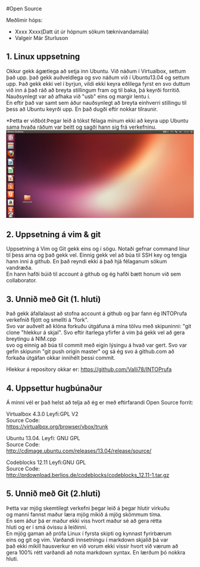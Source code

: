#Open Source

Meðlimir hóps:
+ Xxxx Xxxx(Datt út úr hópnum sökum tæknivandamála)  
+ Valgeir Már Sturluson

## 1. Linux uppsetning
Okkur gekk ágætlega að setja inn Ubuntu.  Við náðum í Virtualbox, settum það
upp. það gekk auðveldlega og svo náðum við í Ubuntu13.04 og settum upp.
Það gekk ekki vel í byrjun, vildi ekki keyra eðlilega fyrst en svo duttum 
við inn á það ráð að breyta stillingum fram og til baka, þá keyrði forritið.  
Nauðsynlegt var að afhaka við "usb" eins og margir lentu í.  
En eftir það var samt sem áður nauðsynlegt að breyta einhverri stillingu til 
þess að Ubuntu keyrði upp. En það dugði eftir nokkar tilraunir.   
 
*Þetta er viðbót:Þegar leið á tókst félaga mínum ekki að keyra upp Ubuntu 
sama hvaða ráðum var beitt og sagði hann sig frá verkefninu.
![Alt text](Screen.png)

## 2. Uppsetning á vim & git
Uppsetning á Vim og Git gekk eins og í sögu. Notaði gefnar command línur    
til þess arna og það gekk vel. Einnig gekk vel að búa til SSH key og tengja 
hann inni á github.  En það reyndi ekki á það hjá félaganum sökum vandræða.   
En hann hafði búið til account á github og ég hafði bætt honum við sem  
collaborator.  

## 3. Unnið með Git (1. hluti)
Það gekk áfallalaust að stofna account á github og þar fann ég INTOPrufa 
verkefnið fljótt og smellti á "fork".  
Svo var auðvelt að klóna forkuðu útgáfuna á mína tölvu með skipuninni: 
"git clone "hlekkur á skjal".
Svo eftir ítarlega yfirfer á vim þá gekk vel að gera breytingu á NIM.cpp   
svo og einnig að búa til commit með eigin lýsingu á hvað var gert.
	Svo var gefin skipunin "git push origin master" og sá ég svo á 
github.com að forkaða útgáfan okkar innihélt þessi commit.
 
Hlekkur á repository okkar er: https://github.com/Valli78/INTOPrufa

## 4. Uppsettur hugbúnaður

Á minni vél er það helst að telja að ég er með eftirfarandi 
Open Source forrit:

Virtualbox 4.3.0 
Leyfi:GPL V2   
Source Code:    
https://virtualbox.org/browser/vbox/trunk

Ubuntu 13.04.
Leyfi: GNU GPL   
Source Code:   
http://cdimage.ubuntu.com/releases/13.04/release/source/      

Codeblocks 12.11
Leyfi:GNU GPL   
Source Code:    
http://prdownload.berlios.de/codeblocks/codeblocks_12.11-1.tar.gz  

## 5. Unnið með Git (2.hluti)  
Þetta var mjög skemtilegt verkefni þegar leið á þegar hlutir virkuðu   
og manni fannst maður læra mjög mikið á mjög skömmum tíma.    
En sem áður þá er maður ekki viss hvort maður sé að gera rétta   
hluti og er í smá óvissu á leiðinni.     
En mjög gaman að prófa Linux í fyrsta skipti og kynnast fyrirbærum   
eins og git og vim. Varðandi innsetningu í markdown skjalið þá var    
það ekki mikill hausverkur en við vorum ekki vissir hvort við værum að   
gera 100% rétt varðandi að nota markdown syntax.  En lærðum þó nokkra   
hluti.
